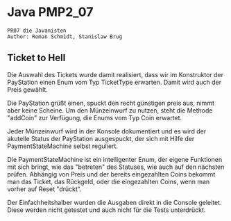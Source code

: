 # Java PMP2_07

```
PR07 die Javanisten
Author: Roman Schmidt, Stanislaw Brug
```

## Ticket to Hell
Die Auswahl des Tickets wurde damit realisiert, dass wir im Konstruktor der PayStation einen Enum 
vom Typ TicketType erwarten. Damit wird auch der Preis gewählt.

Die PayStation grüßt einen, spuckt den recht günstigen preis aus, nimmt aber keine Scheine.
Um den Münzeinwurf zu nutzen, steht die Methode "addCoin" zur Verfügung, die Enums vom Typ Coin 
erwartet.

Jeder Münzeinwurf wird in der Konsole dokumentiert und es wird der akutelle Status der PayStation
ausgespuckt, der sich mit Hilfe der PaymentStateMachine selbst reguliert.

Die PaymentStateMachine ist ein intelligenter Enum, der eigene Funktionen mit sich bringt,
wie das "betreten" des Statuses, wie auch auf den nächsten prüfen. Abhängig von Preis und der
bereits eingezahlten Coins bekommt man das Ticket, das Rückgeld, oder die eingezahlten Coins, wenn
man vorher auf Reset "drückt".

Der Einfachheitshalber wurden die Ausgaben direkt in die Console geleitet. Diese werden nicht
getestet und auch nicht für die Tests unterdrückt.

